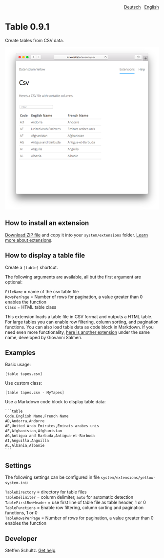 <p align="right"><a href="README-de.md">Deutsch</a> &nbsp; <a href="README.md">English</a></p>

# Table 0.9.1

Create tables from CSV data.

<p align="center"><img src="SCREENSHOT.png" alt="Screenshot"></p>

## How to install an extension

[Download ZIP file](https://github.com/schulle4u/yellow-table/archive/refs/heads/main.zip) and copy it into your `system/extensions` folder. [Learn more about extensions](https://github.com/annaesvensson/yellow-update).

## How to display a table file

Create a `[table]` shortcut. 

The following arguments are available, all but the first argument are optional:

`FileName` = name of the csv table file  
`RowsPerPage` = Number of rows for pagination, a value greater than 0 enables the function  
`Class` = HTML table class  

This extension loads a table file in CSV format and outputs a HTML table. For large tables you can enable row filtering, column sorting, and pagination functions. You can also load table data as code block in Markdown. If you need even more functionality, [here is another extension](https://github.com/GiovanniSalmeri/yellow-table) under the same name, developed by Giovanni Salmeri. 

## Examples

Basic usage:

    [table tapes.csv]

Use custom class: 

    [table tapes.csv - MyTapes]

Use a Markdown code block to display table data: 

    ```table
    Code,English Name,French Name
    AD,Andorra,Andorre
    AE,United Arab Emirates,Emirats arabes unis
    AF,Afghanistan,Afghanistan
    AG,Antigua and Barbuda,Antigua-et-Barbuda
    AI,Anguilla,Anguilla
    AL,Albania,Albanie
    ```

## Settings

The following settings can be configured in file `system/extensions/yellow-system.ini`:

`TableDirectory` = directory for table files  
`TableDelimiter` = column delimiter, `auto` for automatic detection  
`TableFirstRowHeader` = use first line of table file as table header, 1 or 0  
`TableFunctions` = Enable row filtering, column sorting and pagination functions, 1 or 0  
`TableRowsPerPage` = Number of rows for pagination, a value greater than 0 enables the function  

## Developer

Steffen Schultz. [Get help](https://datenstrom.se/yellow/help/).
